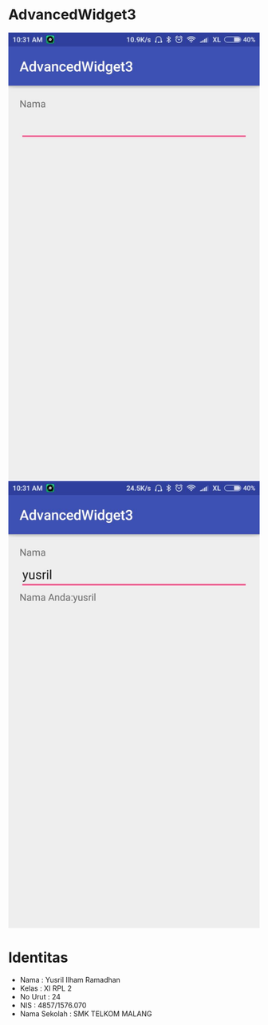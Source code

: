 # AdvancedWidget3

![screenshot](https://github.com/YusrilRamadhan/Widget-DataBinding/blob/master/1.jpeg)
![screenshot](https://github.com/YusrilRamadhan/Widget-DataBinding/blob/master/2.jpeg)

# Identitas 
<ul>
<li>Nama  : Yusril Ilham Ramadhan
<br><li>Kelas : XI RPL 2
<br><li>No Urut : 24
<br><li>NIS : 4857/1576.070
<br><li>Nama Sekolah  : SMK TELKOM MALANG
</ul>
